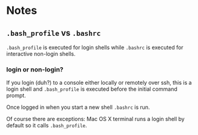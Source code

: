 # Notes
## `.bash_profile` vs `.bashrc`
`.bash_profile` is executed for login shells while `.bashrc`
is executed for interactive non-login shells.

### login or non-login?
If you login (duh?) to a console either locally or remotely
over ssh, this is a login shell and `.bash_profile` is 
executed before the initial command prompt.

Once logged in when you start a new shell `.bashrc` is run.

Of course there are exceptions: Mac OS X terminal runs a login
shell by default so it calls `.bash_profile`.

